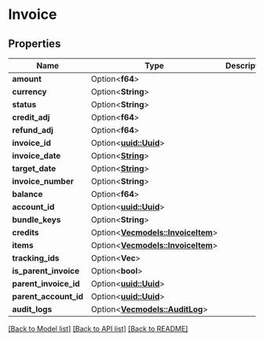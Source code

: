 # Invoice

## Properties

Name | Type | Description | Notes
------------ | ------------- | ------------- | -------------
**amount** | Option<**f64**> |  | [optional]
**currency** | Option<**String**> |  | [optional]
**status** | Option<**String**> |  | [optional]
**credit_adj** | Option<**f64**> |  | [optional]
**refund_adj** | Option<**f64**> |  | [optional]
**invoice_id** | Option<[**uuid::Uuid**](uuid::Uuid.md)> |  | [optional]
**invoice_date** | Option<[**String**](string.md)> |  | [optional]
**target_date** | Option<[**String**](string.md)> |  | [optional]
**invoice_number** | Option<**String**> |  | [optional]
**balance** | Option<**f64**> |  | [optional]
**account_id** | Option<[**uuid::Uuid**](uuid::Uuid.md)> |  | [optional]
**bundle_keys** | Option<**String**> |  | [optional]
**credits** | Option<[**Vec<models::InvoiceItem>**](InvoiceItem.md)> |  | [optional]
**items** | Option<[**Vec<models::InvoiceItem>**](InvoiceItem.md)> |  | [optional]
**tracking_ids** | Option<**Vec<String>**> |  | [optional]
**is_parent_invoice** | Option<**bool**> |  | [optional]
**parent_invoice_id** | Option<[**uuid::Uuid**](uuid::Uuid.md)> |  | [optional]
**parent_account_id** | Option<[**uuid::Uuid**](uuid::Uuid.md)> |  | [optional]
**audit_logs** | Option<[**Vec<models::AuditLog>**](AuditLog.md)> |  | [optional]

[[Back to Model list]](../README.md#documentation-for-models) [[Back to API list]](../README.md#documentation-for-api-endpoints) [[Back to README]](../README.md)


